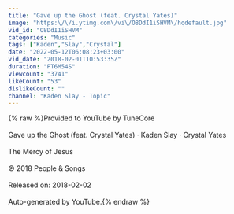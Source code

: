 ```yaml
---
title: "Gave up the Ghost (feat. Crystal Yates)"
image: "https:\/\/i.ytimg.com\/vi\/O8DdI1iSHVM\/hqdefault.jpg"
vid_id: "O8DdI1iSHVM"
categories: "Music"
tags: ["Kaden","Slay","Crystal"]
date: "2022-05-12T06:08:23+03:00"
vid_date: "2018-02-01T10:53:35Z"
duration: "PT6M54S"
viewcount: "3741"
likeCount: "53"
dislikeCount: ""
channel: "Kaden Slay - Topic"
---
```

{% raw %}Provided to YouTube by TuneCore<br /><br />Gave up the Ghost (feat. Crystal Yates) · Kaden Slay · Crystal Yates<br /><br />The Mercy of Jesus<br /><br />℗ 2018 People &amp; Songs<br /><br />Released on: 2018-02-02<br /><br />Auto-generated by YouTube.{% endraw %}
